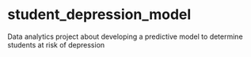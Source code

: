 # student_depression_model
Data analytics project about developing a predictive model to determine students at risk of depression
